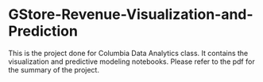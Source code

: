 # GStore-Revenue-Visualization-and-Prediction
This is the project done for Columbia Data Analytics class. It contains the visualization and predictive modeling notebooks. Please refer to the pdf for the summary of the project. 
